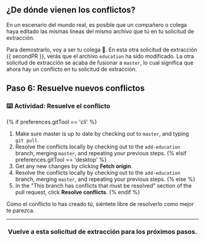 ## ¿De dónde vienen los conflictos?

En un escenario del mundo real, es posible que un compañero o colega haya editado las mismas líneas del mismo archivo que tú en tu solicitud de extracción.

Para demostrarlo, voy a ser tu colega :wave:. En esta otra solicitud de extracción {{ secondPR }}, verás que el archivo `education` ha sido modificado. La otra solicitud de extracción se acaba de fusionar a `master`, lo cual significa que ahora hay un conflicto en tu solicitud de extracción.

## Paso 6: Resuelve nuevos conflictos

### :keyboard: Actividad: Resuelve el conflicto

{% if preferences.gitTool == 'cli' %}
1. Make sure master is up to date by checking out to `master`, and typing `git pull`. 
1. Resolve the conflicts locally by checking out to the `add-education` branch, merging `master`, and repeating your previous steps.
{% elsif preferences.gitTool == 'desktop' %}
1. Get any new changes by clicking **Fetch origin**.
1. Resolve the conflicts locally by checking out to the `add-education` branch, merging `master`, and repeating your previous steps.
{% else %}
1. In the "This branch has conflicts that must be resolved" section of the pull request, click **Resolve conflicts**.
{% endif %}

Como el conflicto lo has creado tú, siéntete libre de resolverlo como mejor te parezca.

<hr>
<h3 align="center">Vuelve a esta solicitud de extracción para los próximos pasos.</h3>
